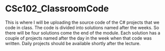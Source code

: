 # CSc102_ClassroomCode
This is where I will be uploading the source code of the C# projects that we code in class. The code is divided into solutions named after the weeks. So there will be four solutions come the end of the module. Each solution has a couple of projects named after the day in the week when that code was written. Daily projects should be available shortly after the lecture.
